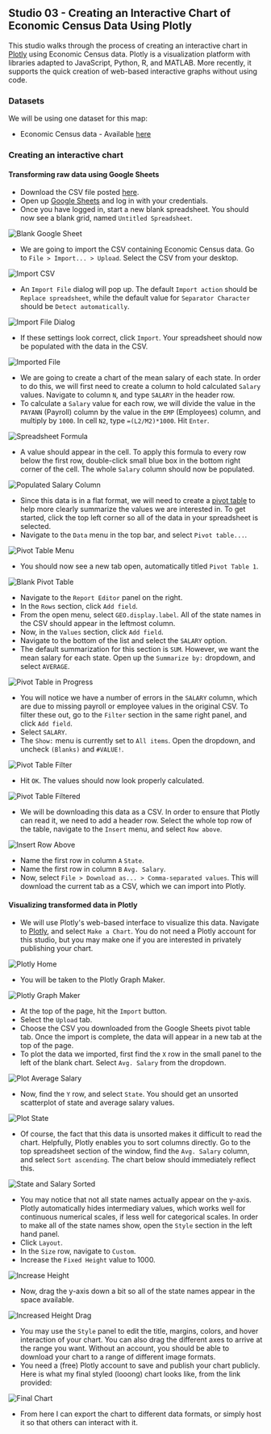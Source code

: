 ## Studio 03 - Creating an Interactive Chart of Economic Census Data Using Plotly

This studio walks through the process of creating an interactive chart in [Plotly](https://plot.ly/) using Economic Census data. Plotly is a visualization platform with libraries adapted to JavaScript, Python, R, and MATLAB. More recently, it supports the quick creation of web-based interactive graphs without using code. 

### Datasets

We will be using one dataset for this map:

* Economic Census data - Available [here](https://github.com/emilyfuhrman/datavis_design/blob/master/2017_Summer/Data/03/economicCensus_2002-2012.csv)

### Creating an interactive chart
#### Transforming raw data using Google Sheets

* Download the CSV file posted [here](https://github.com/emilyfuhrman/datavis_design/blob/master/2017_Summer/Data/03/economicCensus_2002-2012.csv).
* Open up [Google Sheets](https://docs.google.com/spreadsheets) and log in with your credentials.
* Once you have logged in, start a new blank spreadsheet. You should now see a blank grid, named `Untitled Spreadsheet`. 

![Blank Google Sheet](https://github.com/emilyfuhrman/datavis_design/blob/master/2017_Summer/Studios/Images/03/01_Blank_Google_Sheet.png)

* We are going to import the CSV containing Economic Census data. Go to `File > Import... > Upload`. Select the CSV from your desktop.

![Import CSV](https://github.com/emilyfuhrman/datavis_design/blob/master/2017_Summer/Studios/Images/03/02_Import_CSV.png)

* An `Import File` dialog will pop up. The default `Import action` should be `Replace spreadsheet`, while the default value for `Separator Character` should be `Detect automatically`. 

![Import File Dialog](https://github.com/emilyfuhrman/datavis_design/blob/master/2017_Summer/Studios/Images/03/03_Import_File_Dialog.png)

* If these settings look correct, click `Import`. Your spreadsheet should now be populated with the data in the CSV.

![Imported File](https://github.com/emilyfuhrman/datavis_design/blob/master/2017_Summer/Studios/Images/03/04_Imported_File.png)

* We are going to create a chart of the mean salary of each state. In order to do this, we will first need to create a column to hold calculated `Salary` values. Navigate to column `N`, and type `SALARY` in the header row.
* To calculate a `Salary` value for each row, we will divide the value in the `PAYANN` (Payroll) column by the value in the `EMP` (Employees) column, and multiply by `1000`. In cell `N2`, type `=(L2/M2)*1000`. Hit `Enter`.

![Spreadsheet Formula](https://github.com/emilyfuhrman/datavis_design/blob/master/2017_Summer/Studios/Images/03/05_Spreadsheet_Formula.png)

* A value should appear in the cell. To apply this formula to every row below the first row, double-click small blue box in the bottom right corner of the cell. The whole `Salary` column should now be populated.

![Populated Salary Column](https://github.com/emilyfuhrman/datavis_design/blob/master/2017_Summer/Studios/Images/03/06_Populated_Salary_Column.png)

* Since this data is in a flat format, we will need to create a [pivot table](https://en.wikipedia.org/wiki/Pivot_table) to help more clearly summarize the values we are interested in. To get started, click the top left corner so all of the data in your spreadsheet is selected. 
* Navigate to the `Data` menu in the top bar, and select `Pivot table...`.

![Pivot Table Menu](https://github.com/emilyfuhrman/datavis_design/blob/master/2017_Summer/Studios/Images/03/07_Pivot_Table_Menu.png)

* You should now see a new tab open, automatically titled `Pivot Table 1`. 

![Blank Pivot Table](https://github.com/emilyfuhrman/datavis_design/blob/master/2017_Summer/Studios/Images/03/08_Blank_Pivot_Table.png)

* Navigate to the `Report Editor` panel on the right. 
* In the `Rows` section, click `Add field`. 
* From the open menu, select `GEO.display.label`. All of the state names in the CSV should appear in the leftmost column.
* Now, in the `Values` section, click `Add field`. 
* Navigate to the bottom of the list and select the `SALARY` option.
* The default summarization for this section is `SUM`. However, we want the mean salary for each state. Open up the `Summarize by:` dropdown, and select `AVERAGE`. 

![Pivot Table in Progress](https://github.com/emilyfuhrman/datavis_design/blob/master/2017_Summer/Studios/Images/03/09_Pivot_Table_in_Progress.png)

* You will notice we have a number of errors in the `SALARY` column, which are due to missing payroll or employee values in the original CSV. To filter these out, go to the `Filter` section in the same right panel, and click `Add field`. 
* Select `SALARY`.
* The `Show:` menu is currently set to `All items`. Open the dropdown, and uncheck `(Blanks)` and `#VALUE!`. 

![Pivot Table Filter](https://github.com/emilyfuhrman/datavis_design/blob/master/2017_Summer/Studios/Images/03/10_Pivot_Table_Filter.png)

* Hit `OK`. The values should now look properly calculated.

![Pivot Table Filtered](https://github.com/emilyfuhrman/datavis_design/blob/master/2017_Summer/Studios/Images/03/11_Pivot_Table_Filtered.png)

* We will be downloading this data as a CSV. In order to ensure that Plotly can read it, we need to add a header row. Select the whole top row of the table, navigate to the `Insert` menu, and select `Row above`.

![Insert Row Above](https://github.com/emilyfuhrman/datavis_design/blob/master/2017_Summer/Studios/Images/03/12_Insert_Row_Above.png)

* Name the first row in column `A` `State`.
* Name the first row in column `B` `Avg. Salary`.
* Now, select `File > Download as... > Comma-separated values`. This will download the current tab as a CSV, which we can import into Plotly.

#### Visualizing transformed data in Plotly

* We will use Plotly's web-based interface to visualize this data. Navigate to [Plotly](https://plot.ly/), and select `Make a Chart`. You do not need a Plotly account for this studio, but you may make one if you are interested in privately publishing your chart.

![Plotly Home](https://github.com/emilyfuhrman/datavis_design/blob/master/2017_Summer/Studios/Images/03/13_Plotly_Home.png)

* You will be taken to the Plotly Graph Maker.

![Plotly Graph Maker](https://github.com/emilyfuhrman/datavis_design/blob/master/2017_Summer/Studios/Images/03/14_Plotly_Graph_Maker.png)

* At the top of the page, hit the `Import` button. 
* Select the `Upload` tab.
* Choose the CSV you downloaded from the Google Sheets pivot table tab. Once the import is complete, the data will appear in a new tab at the top of the page.
* To plot the data we imported, first find the `X` row in the small panel to the left of the blank chart. Select `Avg. Salary` from the dropdown.

![Plot Average Salary](https://github.com/emilyfuhrman/datavis_design/blob/master/2017_Summer/Studios/Images/03/15_Plot_Average_Salary.png)

* Now, find the `Y` row, and select `State`. You should get an unsorted scatterplot of state and average salary values.

![Plot State](https://github.com/emilyfuhrman/datavis_design/blob/master/2017_Summer/Studios/Images/03/16_Plot_State.png)

* Of course, the fact that this data is unsorted makes it difficult to read the chart. Helpfully, Plotly enables you to sort columns directly. Go to the top spreadsheet section of the window, find the `Avg. Salary` column, and select `Sort ascending`. The chart below should immediately reflect this.

![State and Salary Sorted](https://github.com/emilyfuhrman/datavis_design/blob/master/2017_Summer/Studios/Images/03/17_State_Salary_Sorted.png)

* You may notice that not all state names actually appear on the y-axis. Plotly automatically hides intermediary values, which works well for continuous numerical scales, if less well for categorical scales. In order to make all of the state names show, open the `Style` section in the left hand panel. 
* Click `Layout`.
* In the `Size` row, navigate to `Custom`.
* Increase the `Fixed Height` value to 1000.

![Increase Height](https://github.com/emilyfuhrman/datavis_design/blob/master/2017_Summer/Studios/Images/03/18_Increase_Height.png)

* Now, drag the y-axis down a bit so all of the state names appear in the space available. 

![Increased Height Drag](https://github.com/emilyfuhrman/datavis_design/blob/master/2017_Summer/Studios/Images/03/19_Increased_Height_Drag.png)

* You may use the `Style` panel to edit the title, margins, colors, and hover interaction of your chart. You can also drag the different axes to arrive at the range you want. Without an account, you should be able to download your chart to a range of different image formats. 
* You need a (free) Plotly account to save and publish your chart publicly. Here is what my final styled (looong) chart looks like, from the link provided:

![Final Chart](https://github.com/emilyfuhrman/datavis_design/blob/master/2017_Summer/Studios/Images/03/20_Final_Chart.png)

* From here I can export the chart to different data formats, or simply host it so that others can interact with it. 
